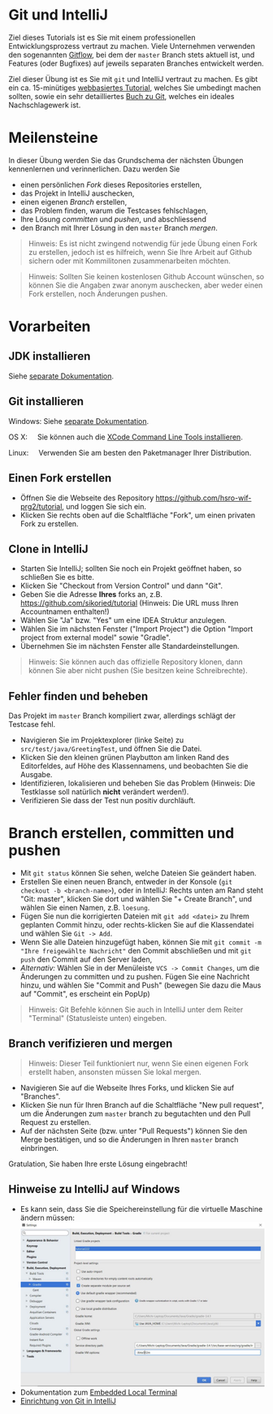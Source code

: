 # Git und IntelliJ

Ziel dieses Tutorials ist es Sie mit einem professionellen Entwicklungsprozess vertraut zu machen.
Viele Unternehmen verwenden den sogenannten [Gitflow](https://www.atlassian.com/git/tutorials/comparing-workflows/gitflow-workflow), bei dem der `master` Branch stets aktuell ist, und Features (oder Bugfixes) auf jeweils separaten Branches entwickelt werden.


Ziel dieser Übung ist es Sie mit `git` und IntelliJ vertraut zu machen.
Es gibt ein ca. 15-minütiges [webbasiertes Tutorial](https://try.github.io/levels/1/challenges/1), welches Sie umbedingt machen sollten, sowie ein sehr detailliertes [Buch zu Git](https://git-scm.com/book/de/v1), welches ein ideales Nachschlagewerk ist.


# Meilensteine

In dieser Übung werden Sie das Grundschema der nächsten Übungen kennenlernen und verinnerlichen.
Dazu werden Sie

- einen persönlichen _Fork_ dieses Repositories erstellen,
- das Projekt in IntelliJ auschecken,
- einen eigenen _Branch_ erstellen,
- das Problem finden, warum die Testcases fehlschlagen,
- Ihre Lösung _committen_ und _pushen_, und abschliessend
- den Branch mit Ihrer Lösung in den `master` Branch _mergen_.

> Hinweis: Es ist nicht zwingend notwendig für jede Übung einen Fork zu erstellen, jedoch ist es hilfreich, wenn Sie Ihre Arbeit auf Github sichern oder mit Kommilitonen zusammenarbeiten möchten.

> Hinweis: Sollten Sie keinen kostenlosen Github Account wünschen, so können Sie die Angaben zwar anonym auschecken, aber weder einen Fork erstellen, noch Änderungen pushen.


# Vorarbeiten

## JDK installieren

Siehe [separate Dokumentation](docs/win-install-jdk.md).


## Git installieren

Windows: Siehe [separate Dokumentation](docs/win-install-git.md).

OS X: &nbsp;&nbsp;&nbsp; Sie können auch die [XCode Command Line Tools installieren](http://osxdaily.com/2014/02/12/install-command-line-tools-mac-os-x/).

Linux: &nbsp;&nbsp;&nbsp; Verwenden Sie am besten den Paketmanager Ihrer Distribution.


## Einen Fork erstellen

- Öffnen Sie die Webseite des Repository https://github.com/hsro-wif-prg2/tutorial, und loggen Sie sich ein.
- Klicken Sie rechts oben auf die Schaltfläche "Fork", um einen privaten Fork zu erstellen.


## Clone in IntelliJ

- Starten Sie IntelliJ; sollten Sie noch ein Projekt geöffnet haben, so schließen Sie es bitte.
- Klicken Sie "Checkout from Version Control" und dann "Git".
- Geben Sie die Adresse **Ihres** forks an, z.B. https://github.com/sikoried/tutorial (Hinweis: Die URL muss Ihren Accountnamen enthalten!)
- Wählen Sie "Ja" bzw. "Yes" um eine IDEA Struktur anzulegen.
- Wählen Sie im nächsten Fenster ("Import Project") die Option "Import project from external model" sowie "Gradle".
- Übernehmen Sie im nächsten Fenster alle Standardeinstellungen.

> Hinweis: Sie können auch das offizielle Repository klonen, dann können Sie aber nicht pushen (Sie besitzen keine Schreibrechte).


## Fehler finden und beheben

Das Projekt im `master` Branch kompiliert zwar, allerdings schlägt der Testcase fehl.

- Navigieren Sie im Projektexplorer (linke Seite) zu `src/test/java/GreetingTest`, und öffnen Sie die Datei.
- Klicken Sie den kleinen grünen Playbutton am linken Rand des Editorfeldes, auf Höhe des Klassennamens, und beobachten Sie die Ausgabe.
- Identifizieren, lokalisieren und beheben Sie das Problem (Hinweis: Die Testklasse soll natürlich **nicht** verändert werden!).
- Verifizieren Sie dass der Test nun positiv durchläuft.


# Branch erstellen, committen und pushen


- Mit `git status` können Sie sehen, welche Dateien Sie geändert haben.
- Erstellen Sie einen neuen Branch, entweder in der Konsole (`git checkout -b <branch-name>`), oder in IntelliJ: Rechts unten am Rand steht "Git: master", klicken Sie dort und wählen Sie "+ Create Branch", und wählen Sie einen Namen, z.B. `loesung`.
- Fügen Sie nun die korrigierten Dateien mit `git add <datei>` zu Ihrem geplanten Commit hinzu, oder rechts-klicken Sie auf die Klassendatei und wählen Sie `Git -> Add`.
- Wenn Sie alle Dateien hinzugefügt haben, können Sie mit `git commit -m "Ihre freigewählte Nachricht"` den Commit abschließen und mit `git push` den Commit auf den Server laden, 
- _Alternativ:_ Wählen Sie in der Menüleiste `VCS -> Commit Changes`, um die Änderungen zu committen und zu pushen.
	Fügen Sie eine Nachricht hinzu, und wählen Sie "Commit and Push" (bewegen Sie dazu die Maus auf "Commit", es erscheint ein PopUp)

> Hinweis: Git Befehle können Sie auch in IntelliJ unter dem Reiter "Terminal" (Statusleiste unten) eingeben.


## Branch verifizieren und mergen

> Hinweis: Dieser Teil funktioniert nur, wenn Sie einen eigenen Fork erstellt haben, ansonsten müssen Sie lokal mergen.

- Navigieren Sie auf die Webseite Ihres Forks, und klicken Sie auf "Branches".
- Klicken Sie nun für Ihren Branch auf die Schaltfläche "New pull request", um die Änderungen zum `master` branch zu begutachten und den Pull Request zu erstellen.
- Auf der nächsten Seite (bzw. unter "Pull Requests") können Sie den Merge bestätigen, und so die Änderungen in Ihren `master` branch einbringen.

Gratulation, Sie haben Ihre erste Lösung eingebracht!


## Hinweise zu IntelliJ auf Windows

- Es kann sein, dass Sie die Speichereinstellung für die virtuelle Maschine ändern müssen:
    ![vm-settings-windows](docs/res/vm-settings-windows.jpg "Windows VM Memory Settings")
- Dokumentation zum [Embedded Local Terminal](https://www.jetbrains.com/help/idea/2017.3/working-with-embedded-local-terminal.html)
- [Einrichtung von Git in IntelliJ](http://stackoverflow.com/questions/21676150/setup-git-in-intellij-terminal)
